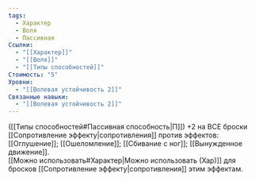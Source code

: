 ```yaml
---
tags:
  - Характер
  - Воля
  - Пассивная
Ссылки:
  - "[[Характер]]"
  - "[[Воля]]"
  - "[[Типы способностей]]"
Стоимость: "5"
Уровни:
  - "[[Волевая устойчивость 2]]"
Связанные навыки:
  - "[[Волевая устойчивость 2]]"
---
```

([[Типы способностей#Пассивная способность|П]]) +2 на ВСЕ броски [[Сопротивление эффекту|сопротивления]] против эффектов: [[Оглушение]]; [[Ошеломление]]; [[Сбивание с ног]]; [[Вынужденное движение]].  
[[Можно использовать#Характер|Можно использовать (Хар)]] для бросков [[Сопротивление эффекту|сопротивления]] этим эффектам.  